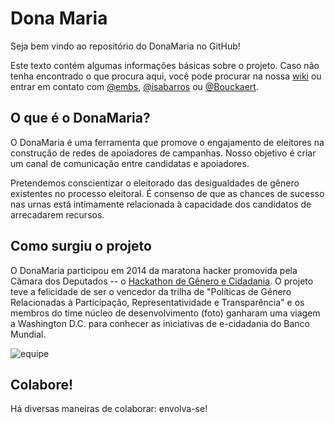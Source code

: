 # Dona Maria

Seja bem vindo ao repositório do DonaMaria no GitHub!

Este texto contém algumas informações básicas sobre o projeto. Caso não tenha
encontrado o que procura aqui, você pode procurar na nossa [wiki](https://github.com/Bouckaert/donamaria/wiki)
ou entrar em contato com [@embs](https://github.com/embs), [@isabarros](https://github.com/isabarros)
ou [@Bouckaert](https://github.com/Bouckaert).

## O que é o DonaMaria?

O DonaMaria é uma ferramenta que promove o engajamento de eleitores na construção
de redes de apoiadores de campanhas. Nosso objetivo é criar um canal de comunicação
entre candidatas e apoiadores.

Pretendemos conscientizar o eleitorado das desigualdades de gênero existentes no
processo eleitoral. É consenso de que as chances de sucesso nas urnas está
intimamente relacionada à capacidade dos candidatos de arrecadarem recursos.

## Como surgiu o projeto

O DonaMaria participou em 2014 da maratona hacker promovida pela Câmara dos Deputados -- o [Hackathon de Gênero e Cidadania](http://www2.camara.leg.br/responsabilidade-social/edulegislativa/educacao-legislativa-1/educacao-para-a-democracia-1/hackathon/2014). O projeto teve a felicidade de ser o vencedor da trilha de "Políticas de Gênero Relacionadas à Participação, Representatividade e Transparência" e os membros do time núcleo de desenvolvimento (foto) ganharam uma viagem a Washington D.C. para conhecer as iniciativas de e-cidadania do Banco Mundial.

![equipe](https://trello-attachments.s3.amazonaws.com/54e1ff078c3db720300ede44/1253x834/e796b7f9054e3c2e80837c702c732421/unnamed.jpg)

## Colabore!

Há diversas maneiras de colaborar: envolva-se!
